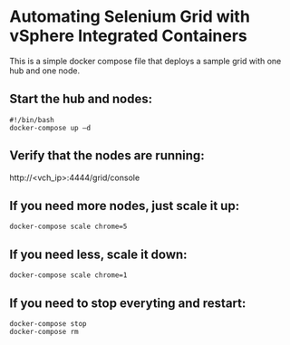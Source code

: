 # Automating Selenium Grid with vSphere Integrated Containers

This is a simple docker compose file that deploys a sample grid with one hub and one node.

## Start the hub and nodes:

```
#!/bin/bash
docker-compose up –d
```

## Verify that the nodes are running:

http://<vch_ip>:4444/grid/console

## If you need more nodes, just scale it up:

```
docker-compose scale chrome=5
```

## If you need less, scale it down:

```
docker-compose scale chrome=1
```

## If you need to stop everyting and restart:

```
docker-compose stop
docker-compose rm
```


